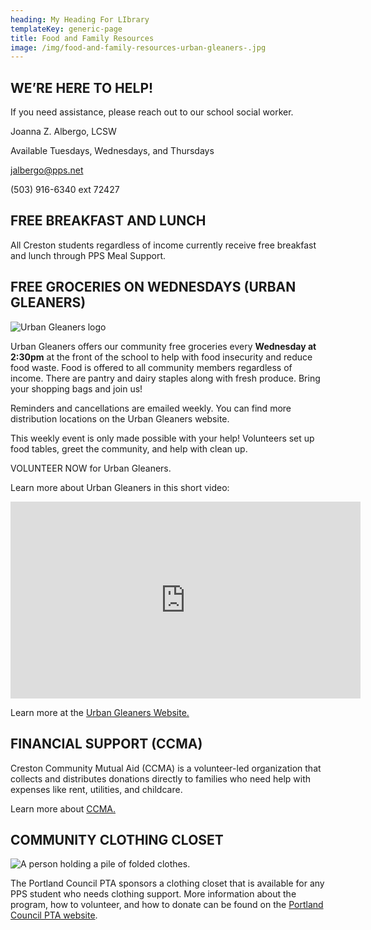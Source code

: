 ```yaml
---
heading: My Heading For LIbrary
templateKey: generic-page
title: Food and Family Resources
image: /img/food-and-family-resources-urban-gleaners-.jpg
---
```

## WE’RE HERE TO HELP!

If you need assistance, please reach out to our school social worker.

Joanna Z. Albergo, LCSW

Available Tuesdays, Wednesdays, and Thursdays

jalbergo@pps.net

(503) 916-6340 ext 72427

## FREE BREAKFAST AND LUNCH

All Creston students regardless of income currently receive free breakfast and lunch through PPS Meal Support.

## FREE GROCERIES ON WEDNESDAYS (URBAN GLEANERS)

![Urban Gleaners logo](/img/urban-gleaners-logo.png)

Urban Gleaners offers our community free groceries every **Wednesday at 2:30pm** at the front of the school to help with food insecurity and reduce food waste. Food is offered to all community members regardless of income. There are pantry and dairy staples along with fresh produce. Bring your shopping bags and join us!

Reminders and cancellations are emailed weekly. You can find more distribution locations on the Urban Gleaners website.

This weekly event is only made possible with your help! Volunteers set up food tables, greet the community, and help with clean up.

VOLUNTEER NOW for Urban Gleaners.

Learn more about Urban Gleaners in this short video:

<iframe width="560" height="315" src="https://www.youtube-nocookie.com/embed/CGIy_SdKgM8?si=lRvE4vZOrrkrIsbF" title="YouTube video player" frameborder="0" allow="accelerometer; autoplay; clipboard-write; encrypted-media; gyroscope; picture-in-picture; web-share" allowfullscreen></iframe>

Learn more at the [Urban Gleaners Website.](https://urbangleaners.org)

## FINANCIAL SUPPORT (CCMA)

Creston Community Mutual Aid (CCMA) is a volunteer-led organization that collects and distributes donations directly to families who need help with expenses like rent, utilities, and childcare. 

Learn more about [CCMA.](/programs/ccma)

## **COMMUNITY CLOTHING CLOSET**

![A person holding a pile of folded clothes.](/img/maude-frederique-lavoie-edstj4kcucw-unsplash.jpg)

The Portland Council PTA sponsors a clothing closet that is available for any PPS student who needs clothing support. More information about the program, how to volunteer, and how to donate can be found on the [Portland Council PTA website](https://portlandcouncilpta.org/pta-clothing-center).
